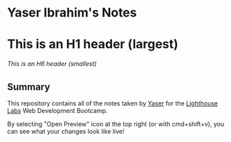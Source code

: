 # Yaser Ibrahim's Notes
# This is an H1 header (largest)
###### This is an H6 header (smallest)
## Summary 

This repository contains all of the notes taken by [Yaser](https://github.com/ya-ser) for the [Lighthouse Labs](https://www.lighthouselabs.ca/en/web-development-bootcamp) Web Development Bootcamp.

By selecting "Open Preview" icon at the top right (or with cmd+shift+v), you can see what your changes look like live!